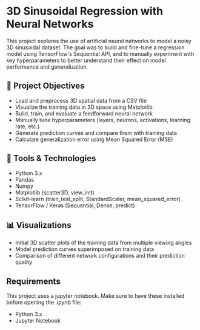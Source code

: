 # 3D Sinusoidal Regression with Neural Networks
This project explores the use of artificial neural networks to model a noisy 3D sinusoidal dataset. The goal was to build and fine-tune a regression model using TensorFlow's Sequential API, and to manually experiment with key hyperparameters to better understand their effect on model performance and generalization.

## 📌 Project Objectives
- Load and preprocess 3D spatial data from a CSV file
- Visualize the training data in 3D space using Matplotlib
- Build, train, and evaluate a feedforward neural network
- Manually tune hyperparameters (layers, neurons, activations, learning rate, etc.)
- Generate prediction curves and compare them with training data
- Calculate generalization error using Mean Squared Error (MSE)

## 🧰 Tools & Technologies
- Python 3.x
- Pandas
- Numpy
- Matplotlib (scatter3D, view_init)
- Scikit-learn (train_test_split, StandardScaler, mean_squared_error)
- TensorFlow / Keras (Sequential, Dense, predict)

## 📊 Visualizations
- Initial 3D scatter plots of the training data from multiple viewing angles
- Model prediction curves superimposed on training data
- Comparison of different network configurations and their prediction quality

## Requirements
This project uses a jupyter notebook. Make sure to have these installed before opening the .ipynb file:
- Python 3.x
- Jupyter Notebook

